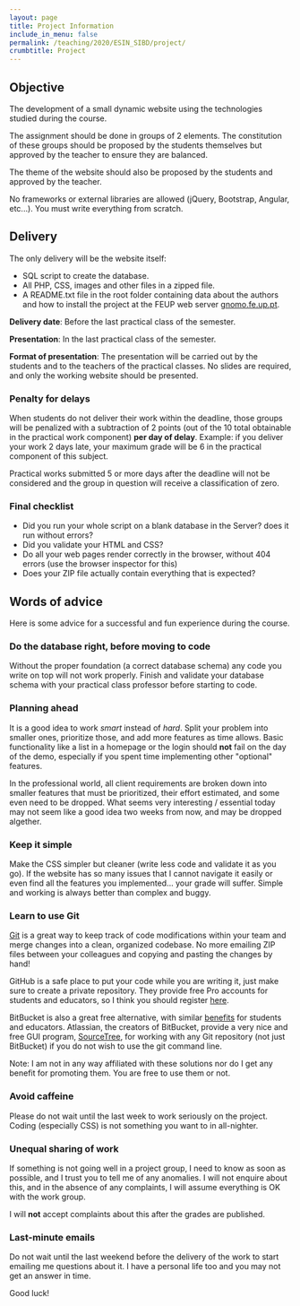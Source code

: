 ```yaml
---
layout: page
title: Project Information
include_in_menu: false
permalink: /teaching/2020/ESIN_SIBD/project/
crumbtitle: Project
---
```


##  Objective

The development of a small dynamic website using the technologies studied during the course.

The assignment should be done in groups of 2 elements. The constitution of these groups should be proposed by the students themselves but approved by the teacher to ensure they are balanced.

The theme of the website should also be proposed by the students and approved by the teacher.

No frameworks or external libraries are allowed (jQuery, Bootstrap, Angular, etc...). You must write everything from scratch.


## Delivery

The only delivery will be the website itself:

- SQL script to create the database.
- All PHP, CSS, images and other files in a zipped file.
- A README.txt file in the root folder containing data about the authors and how to install the project at the FEUP web server [gnomo.fe.up.pt](http://gnomo.fe.up.pt).

**Delivery date**: Before the last practical class of the semester. 

**Presentation**: In the last practical class of the semester. 

**Format of presentation**: The presentation will be carried out by the students and to the teachers of the practical classes. No slides are required, and only the working website should be presented.

### Penalty for delays

When students do not deliver their work within the deadline, those groups will be penalized with a subtraction of 2 points (out of the 10 total obtainable in the practical work component) **per day of delay**. Example: if you deliver your work 2 days late, your maximum grade will be 6 in the practical component of this subject.

Practical works submitted 5 or more days after the deadline will not be considered and the group in question will receive a classification of zero. 

### Final checklist

- Did you run your whole script on a blank database in the Server? does it run without errors? 
- Did you validate your HTML and CSS? 
- Do all your web pages render correctly in the browser, without 404 errors (use the browser inspector for this)
- Does your ZIP file actually contain everything that is expected?

## Words of advice 

Here is some advice for a successful and fun experience during the course.

### Do the database right, before moving to code

Without the proper foundation (a correct database schema) any code you write on top will not work properly. Finish and validate your database schema with your practical class professor before starting to code.

### Planning ahead

It is a good idea to work *smart* instead of *hard*. Split your problem into smaller ones, prioritize those, and add more features as time allows. Basic functionality like a list in a homepage or the login should **not** fail on the day of the demo, especially if you spent time implementing other "optional" features.

In the professional world, all client requirements are broken down into smaller features that must be prioritized, their effort estimated, and some even need to be dropped. What seems very interesting / essential today may not seem like a good idea two weeks from now, and may be dropped algether. 

### Keep it simple

Make the CSS simpler but cleaner (write less code and validate it as you go). If the website has so many issues that I cannot navigate it easily or even find all the features you implemented... your grade will suffer. Simple and working is always better than complex and buggy.

### Learn to use Git

[Git](https://web.fe.up.pt/~arestivo/presentation/git/#1) is a great way to keep track of code modifications within your team and merge changes into a clean, organized codebase. No more emailing ZIP files between your colleagues and copying and pasting the changes by hand!

GitHub is a safe place to put your code while you are writing it, just make sure to create a private repository. They provide free Pro accounts for students and educators, so I think you should register [here](https://education.github.com/students). 

BitBucket is also a great free alternative, with similar [benefits](https://bitbucket.org/product/education) for students and educators. Atlassian, the creators of BitBucket, provide a very nice and free GUI program, [SourceTree](https://www.sourcetreeapp.com), for working with any Git repository (not just BitBucket) if you do not wish to use the git command line. 

Note: I am not in any way affiliated with these solutions nor do I get any benefit for promoting them. You are free to use them or not.

### Avoid caffeine

Please do not wait until the last week to work seriously on the project. Coding (especially CSS) is not something you want to in all-nighter.

### Unequal sharing of work

If something is not going well in a project group, I need to know as soon as possible, and I trust you to tell me of any anomalies. I will not enquire about this, and in the absence of any complaints, I will assume everything is OK with the work group.

I will **not** accept complaints about this after the grades are published.

### Last-minute emails

Do not wait until the last weekend before the delivery of the work to start emailing me questions about it. I have a personal life too and you may not get an answer in time.

Good luck!

